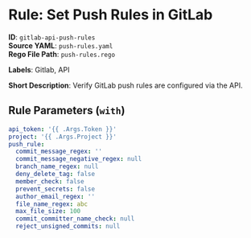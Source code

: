 # Rule: Set Push Rules in GitLab

**ID**: `gitlab-api-push-rules`  
**Source YAML**: `push-rules.yaml`  
**Rego File Path**: `push-rules.rego`  

**Labels**: Gitlab, API

**Short Description**: Verify GitLab push rules are configured via the API.

## Rule Parameters (`with`)

```yaml
api_token: '{{ .Args.Token }}'
project: '{{ .Args.Project }}'
push_rule:
  commit_message_regex: ''
  commit_message_negative_regex: null
  branch_name_regex: null
  deny_delete_tag: false
  member_check: false
  prevent_secrets: false
  author_email_regex: ''
  file_name_regex: abc
  max_file_size: 100
  commit_committer_name_check: null
  reject_unsigned_commits: null
```
